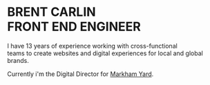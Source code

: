 # BRENT CARLIN <br> FRONT END ENGINEER 

I have 13 years of experience working with cross-functional <br>
teams to create websites and digital experiences for local and global brands.

Currently i'm the Digital Director for [Markham Yard](https://www.markhamyard.com/).

<!--
**brent14/brent14** is a ✨ _special_ ✨ repository because its `README.md` (this file) appears on your GitHub profile.

Here are some ideas to get you started:

- 🔭 I’m currently working on ...
- 🌱 I’m currently learning ...
- 👯 I’m looking to collaborate on ...
- 🤔 I’m looking for help with ...
- 💬 Ask me about ...
- 📫 How to reach me: ...
- 😄 Pronouns: ...
- ⚡ Fun fact: ...
-->
